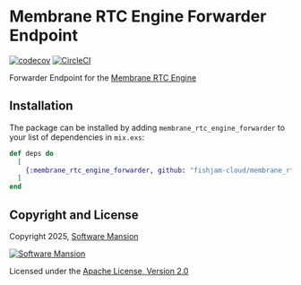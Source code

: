 # Membrane RTC Engine Forwarder Endpoint

[![codecov](https://codecov.io/gh/fishjam-cloud/membrane_rtc_engine/graph/badge.svg?token=ZPHQVR6WXB)](https://codecov.io/gh/fishjam-cloud/membrane_rtc_engine)
[![CircleCI](https://dl.circleci.com/status-badge/img/circleci/GYdMJX3ERMbXTmauvqgRKE/7B94kqtbCjtAfbnStg3PLn/tree/master.svg?style=svg)](https://dl.circleci.com/status-badge/redirect/circleci/GYdMJX3ERMbXTmauvqgRKE/7B94kqtbCjtAfbnStg3PLn/tree/master)

Forwarder Endpoint for the [Membrane RTC Engine](https://github.com/fishjam-cloud/membrane_rtc_engine)

## Installation

The package can be installed by adding `membrane_rtc_engine_forwarder` to your list of dependencies in `mix.exs`:

```elixir
def deps do
  [
    {:membrane_rtc_engine_forwarder, github: "fishjam-cloud/membrane_rtc_engine", sparse: "forwarder"}
  ]
end
```

## Copyright and License

Copyright 2025, [Software Mansion](https://swmansion.com/?utm_source=git&utm_medium=readme&utm_campaign=membrane_rtc_engine)

[![Software Mansion](https://logo.swmansion.com/logo?color=white&variant=desktop&width=200&tag=membrane-github)](https://swmansion.com/?utm_source=git&utm_medium=readme&utm_campaign=membrane_rtc_engine)

Licensed under the [Apache License, Version 2.0](LICENSE)

